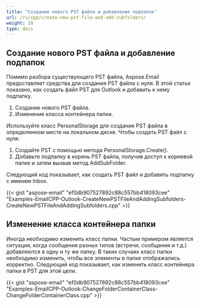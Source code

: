 ```yaml
---
title: "Создание нового PST файла и добавление подпапок"
url: /ru/cpp/create-new-pst-file-and-add-subfolders/
weight: 10
type: docs
---
```


## **Создание нового PST файла и добавление подпапок**
Помимо разбора существующего PST файла, Aspose.Email предоставляет средства для создания PST файла с нуля. В этой статье показано, как создать файл PST для Outlook и добавить к нему подпапку.

1. Создание нового PST файла.
1. Изменение класса контейнера папки.

Используйте класс PersonalStorage для создания PST файла в определенном месте на локальном диске. Чтобы создать PST файл с нуля:

1. Создайте PST с помощью метода PersonalStorage.Create().
1. Добавьте подпапку в корень PST файла, получив доступ к корневой папке и затем вызвав метод AddSubFolder.

Следующий код показывает, как создать PST файл и добавить подпапку с именем Inbox.



{{< gist "aspose-email" "ef0db907527892c88c557bb418093cee" "Examples-EmailCPP-Outlook-CreateNewPSTFileAndAddingSubfolders-CreateNewPSTFileAndAddingSubfolders.cpp" >}}
## **Изменение класса контейнера папки**
Иногда необходимо изменить класс папки. Частым примером является ситуация, когда сообщения разных типов (встречи, сообщения и т.д.) добавляются в одну и ту же папку. В таких случаях класс папки необходимо изменить, чтобы все элементы в папке отображались корректно. Следующий код показывает, как изменить класс контейнера папки в PST для этой цели.



{{< gist "aspose-email" "ef0db907527892c88c557bb418093cee" "Examples-EmailCPP-Outlook-ChangeFolderContainerClass-ChangeFolderContainerClass.cpp" >}}